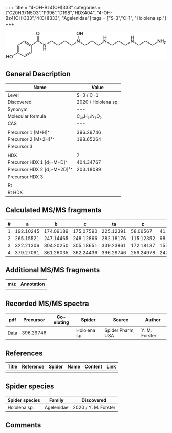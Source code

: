+++
title = "4-OH-Bz4(OH)333"
categories = ["C20H37N5O3","P396","D198","HDX404",
"4-OH-Bz4(OH)333","4(OH)333",
"Agelenidae"]
tags = ["S-3","C-1",
"Hololena sp."]
+++

![](/img/4-OH-Bz4(OH)333.png)

## General Description

| Name                       | Value              |
|----------------------------|--------------------|
| Level                      | S-3 / C-1          |
| Discovered                 | 2020 / Hololena sp. |
| Synonym                    | ---                |
| Molecular formula          | C₂₀H₃₇N₅O₃                   |
| CAS                        | ---                |
|                            |                    |
| Precursor 1 [M+H]⁺          | 396.29746        |
| Precursor 2 [M+2H]²⁺        | 198.65264        |
| Precursor 3                 |                  |
|                             |                  |
| HDX                         | 7                |
| Precursor HDX 1 [d₇-M+D]⁺   | 404.34767        |
| Precursor HDX 2 [d₇-M+2D]²⁺ | 203.18089        |
| Precursor HDX 3             |                  |
|                            |                    |
| Rt                         |                    |
| Rt HDX                     |                    |

## Calculated MS/MS fragments

| # | a         | b         | c         | ta        | z         | y         | tz        |
|---|-----------|-----------|-----------|-----------|-----------|-----------|-----------|
| 1 | 192.10245 | 174.09189 | 175.07590 | 225.12391 | 58.06567 | 41.03912 | 75.09222 |
| 2 | 265.15521 | 247.14465 | 248.12866 | 282.18176 | 115.12352 | 98.09697 | 132.15007 |
| 3 | 322.21306 | 304.20250 | 305.18651 | 339.23961 | 172.18137 | 155.15482 | 205.20283 |
| 4 | 379.27091 | 361.26035 | 362.24436 | 396.29746 | 259.24978 | 242.22323 | 276.27633 |

## Additional MS/MS fragments

| m/z | Annotation |
|-----|------------|
|     |            |

## Recorded MS/MS spectra

| pdf                                             | Precursor | Co-eluting | Spider      | Source                       | Author        |
|-------------------------------------------------|-----------|------------|-------------|------------------------------|---------------|
| [Data](/pdf/Hololena-sp/396_4-OH-Bz4(OH)333_Ho-sp.pdf) | 396.29746 |           | Hololena sp. | Spider Pharm, USA | Y. M. Forster |


## References

| Title | Reference | Spider | Name | Content | Link |
|-------|-----------|--------|------|---------|------|
|       |           |        |      |         |      |

## Spider species

| Spider species     | Family     | Discovered           |
|--------------------|------------|----------------------|
| Hololena sp.       | Agelenidae | 2020 / Y. M. Forster |


## Comments